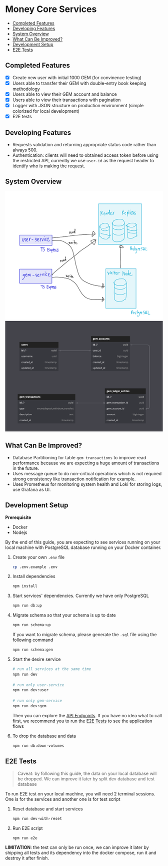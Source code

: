 # Money Core Services

- [Completed Features](#completed-features)
- [Developing Features](#developing-features)
- [System Overview](#system-overview)
- [What Can Be Improved?](#what-can-be-improved)
- [Development Setup](#development-setup)
- [E2E Tests](#e2e-tests)

## Completed Features

- [x] Create new user with initial 1000 GEM (for convinence testing)
- [x] Users able to transfer their GEM with double-entry book keeping methodology
- [x] Users able to view their GEM account and balance
- [x] Users able to view their transactions with pagination
- [x] Logger with JSON structure on production environment (simple colorized for local development)
- [x] E2E tests

## Developing Features

- Requests validation and returning appropriate status code rather than always 500.
- Authentication: clients will need to obtained access token before using the restricted API, currently we use `user-id` as the request header to identify who is making the request.

## System Overview

![System Overview](./docs/systemoverview.jpeg)
![Database Schema](./docs/dbdiagram.png)

## What Can Be Improved?

- Database Partitioning for table `gem_transactions` to improve read performance because we are expecting a huge amount of transactions in the future.
- Uses message queue to do non-critical operations which is not required strong consistency like transaction notification for example.
- Uses Prometheus for monitoring system health and Loki for storing logs, use Grafana as UI.

## Development Setup

**Prerequisite**

- Docker
- Nodejs

By the end of this guide, you are expecting to see services running on your local machine with PostgreSQL database running on your Docker container.

1. Create your own `.env` file

   ```sh
   cp .env.example .env
   ```

2. Install dependencies

   ```sh
   npm install
   ```

3. Start services' dependencies. Currently we have only PostgreSQL

   ```sh
   npm run db:up
   ```

4. Migrate schema so that your schema is up to date

   ```sh
   npm run schema:up
   ```

   If you want to migrate schema, please generate the `.sql` file using the following command

   ```sh
   npm run schema:gen
   ```

5. Start the desire service

   ```sh
   # run all services at the same time
   npm run dev

   # run only user-service
   npm run dev:user

   # run only gem-service
   npm run dev:gem
   ```

   Then you can explore the [API Endpoints](./docs/API.md). If you have no idea what to call first, we recommend you to run the [E2E Tests](#e2e-tests) to see the application flows

6. To drop the database and data

   ```sh
   npm run db:down-volumes
   ```

## E2E Tests

> Caveat: by following this guide, the data on your local database will be dropped. We can improve it later by split dev database and test database

To run E2E test on your local machine, you will need 2 terminal sessions. One is for the services and another one is for test script

1. Reset database and start services

   ```sh
   npm run dev-with-reset
   ```

2. Run E2E script

   ```sh
   npm run e2e
   ```

**LIMITATION**: the test can only be run once, we can improve it later by shipping all tests and its dependency into the docker compose, run it and destroy it after finish.
